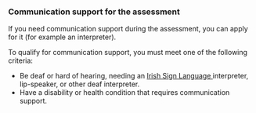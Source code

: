 ###  **Communication support for the assessment**

If you need communication support during the assessment, you can apply for it
(for example an interpreter).

To qualify for communication support, you must meet one of the following
criteria:

  * Be deaf or hard of hearing, needing an [ Irish Sign Language ](https://www.risli.ie/) interpreter, lip-speaker, or other deaf interpreter. 
  * Have a disability or health condition that requires communication support. 
